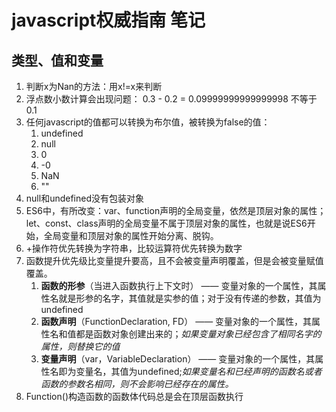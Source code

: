 # javascript权威指南 笔记

## 类型、值和变量

1. 判断x为Nan的方法：用x!=x来判断
2. 浮点数小数计算会出现问题： 0.3 - 0.2 = 0.09999999999999998 不等于 0.1
3. 任何javascript的值都可以转换为布尔值，被转换为false的值：
   1. undefined
   2. null
   3. 0
   4. -0
   5. NaN
   6. ""
4. null和undefined没有包装对象
5. ES6中，有所改变：var、function声明的全局变量，依然是顶层对象的属性；let、const、class声明的全局变量不属于顶层对象的属性，也就是说ES6开始，全局变量和顶层对象的属性开始分离、脱钩。
6. +操作符优先转换为字符串，比较运算符优先转换为数字
7. 函数提升优先级比变量提升要高，且不会被变量声明覆盖，但是会被变量赋值覆盖。
   1. **函数的形参**（当进入函数执行上下文时） —— 变量对象的一个属性，其属性名就是形参的名字，其值就是实参的值；对于没有传递的参数，其值为undefined
   2. **函数声明**（FunctionDeclaration, FD） —— 变量对象的一个属性，其属性名和值都是函数对象创建出来的；*如果变量对象已经包含了相同名字的属性，则替换它的值*
   3. **变量声明**（var，VariableDeclaration） —— 变量对象的一个属性，其属性名即为变量名，其值为undefined;*如果变量名和已经声明的函数名或者函数的参数名相同，则不会影响已经存在的属性。*
8. Function()构造函数的函数体代码总是会在顶层函数执行